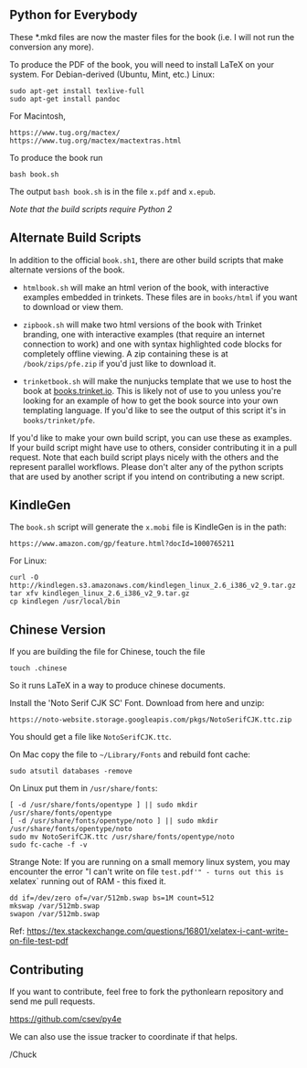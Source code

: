 Python for Everybody
--------------------

These \*.mkd files are now the master files for the book (i.e. 
I will not run the conversion any more).

To produce the PDF of the book, you will need to install LaTeX on your 
system.  For Debian-derived (Ubuntu, Mint, etc.) Linux:

    sudo apt-get install texlive-full
    sudo apt-get install pandoc

For Macintosh,

    https://www.tug.org/mactex/
    https://www.tug.org/mactex/mactextras.html

To produce the book run

    bash book.sh

The output `bash book.sh` is in the file `x.pdf` and `x.epub`.

*Note that the build scripts require Python 2*

## Alternate Build Scripts

In addition to the official `book.sh1`, there are other build scripts that make
alternate versions of the book.

* `htmlbook.sh` will make an html verion of the book, with interactive examples
embedded in trinkets. These files are in `books/html` if you want to download
or view them.

* `zipbook.sh` will make two html versions of the book with Trinket branding,
one with interactive examples (that require an internet connection to work) and one with 
syntax highlighted code blocks for completely offline viewing.  A zip containing 
these is at `/book/zips/pfe.zip` if you'd just like to download it.

* `trinketbook.sh` will make the nunjucks template that we use to host the book
at [books.trinket.io](https://books.trinket.io).  This is likely not of use to you
unless you're looking for an example of how to get the book source into your own
templating language.  If you'd like to see the output of this script it's in
`books/trinket/pfe`.

If you'd like to make your own build script, you can use these as examples. If
your build script might have use to others, consider contributing it in a pull request.
Note that each build script plays nicely with the others and the represent parallel
workflows.  Please don't alter any of the python scripts that are used by another
script if you intend on contributing a new script. 

## KindleGen

The `book.sh` script will generate the `x.mobi` file is KindleGen is in the path:

    https://www.amazon.com/gp/feature.html?docId=1000765211

For Linux:

    curl -O http://kindlegen.s3.amazonaws.com/kindlegen_linux_2.6_i386_v2_9.tar.gz
    tar xfv kindlegen_linux_2.6_i386_v2_9.tar.gz 
    cp kindlegen /usr/local/bin

Chinese Version
---------------

If you are building the file for Chinese, touch the file

    touch .chinese

So it runs LaTeX in a way to produce chinese documents.

Install the 'Noto Serif CJK SC' Font.  Download from here and unzip:

    https://noto-website.storage.googleapis.com/pkgs/NotoSerifCJK.ttc.zip

You should get a file like `NotoSerifCJK.ttc`.

On Mac copy the file to `~/Library/Fonts` and rebuild font cache:

    sudo atsutil databases -remove

On Linux put them in `/usr/share/fonts`:

    [ -d /usr/share/fonts/opentype ] || sudo mkdir /usr/share/fonts/opentype
    [ -d /usr/share/fonts/opentype/noto ] || sudo mkdir /usr/share/fonts/opentype/noto
    sudo mv NotoSerifCJK.ttc /usr/share/fonts/opentype/noto
    sudo fc-cache -f -v

Strange Note:  If you are running on a small memory linux system, you 
may encounter the error "I can't write on file `test.pdf'" - turns
out this is `xelatex` running out of RAM - this fixed it.

    dd if=/dev/zero of=/var/512mb.swap bs=1M count=512
    mkswap /var/512mb.swap
    swapon /var/512mb.swap

Ref: https://tex.stackexchange.com/questions/16801/xelatex-i-cant-write-on-file-test-pdf

## Contributing

If you want to contribute, feel free to fork the pythonlearn
repository and send me pull requests.   

https://github.com/csev/py4e

We can also use the issue tracker to coordinate if that helps.

/Chuck

